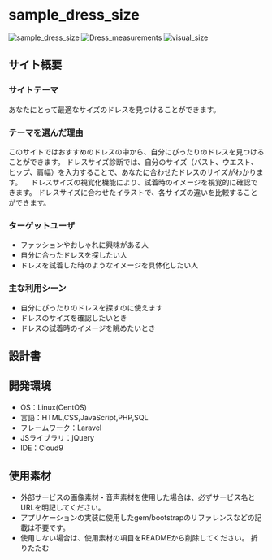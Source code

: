 # sample_dress_size
![sample_dress_size](https://github.com/user-attachments/assets/a37f286a-99fb-47fd-bbba-e10aeb3e17e3)
![Dress_measurements](https://github.com/user-attachments/assets/4017dc97-bcae-40f1-b85b-8ec6347a0c58)
![visual_size](https://github.com/user-attachments/assets/f48f3788-de21-4478-be88-3f5bb128f53e)

## サイト概要
### サイトテーマ
<!--何を『目的』とし、どのような『分類』なのかを簡潔に書く-->
 あなたにとって最適なサイズのドレスを見つけることができます。

### テーマを選んだ理由
<!--なぜこのようなテーマにしたかを説明する-->
 このサイトではおすすめのドレスの中から、自分にぴったりのドレスを見つけることができます。
ドレスサイズ診断では、自分のサイズ（バスト、ウエスト、ヒップ、肩幅）を入力することで、あなたに合わせたドレスのサイズがわかります。
　ドレスサイズの視覚化機能により、試着時のイメージを視覚的に確認できます。
ドレスサイズに合わせたイラストで、各サイズの違いを比較することができます。
### ターゲットユーザ
<!--誰に使ってもらうかを具体的に記載する-->
 * ファッションやおしゃれに興味がある人
 * 自分に合ったドレスを探したい人
 * ドレスを試着した時のようなイメージを具体化したい人

### 主な利用シーン
<!--どのような時に使うのかの状況を記載すること-->
 * 自分にぴったりのドレスを探すのに使えます
 * ドレスのサイズを確認したいとき
 * ドレスの試着時のイメージを眺めたいとき

## 設計書
<!--テーマを設定・提出する時点では不要です-->

## 開発環境
- OS：Linux(CentOS)
- 言語：HTML,CSS,JavaScript,PHP,SQL
- フレームワーク：Laravel
- JSライブラリ：jQuery
- IDE：Cloud9

## 使用素材
- 外部サービスの画像素材・音声素材を使用した場合は、必ずサービス名とURLを明記してください。
- アプリケーションの実装に使用したgem/bootstrapのリファレンスなどの記載は不要です。
- 使用しない場合は、使用素材の項目をREADMEから削除してください。
折りたたむ
